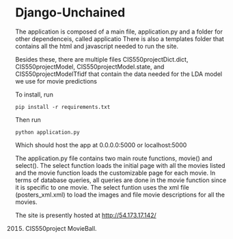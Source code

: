 # Django-Unchained

The application is composed of a main file, application.py and a folder for other dependenceis, called applicatio
There is also a templates folder that contains all the html and javascript needed to run the site.

Besides these, there are multiple files CIS550projectDict.dict, CIS550projectModel, CIS550projectModel.state, and CIS550projectModelTfidf that contain the data needed for the LDA model we use for movie predictions

To install, run 

`pip install -r requirements.txt`

Then run

`python application.py`

Which should host the app at 0.0.0.0:5000 or localhost:5000

The application.py file contains two main route functions, movie() and select(). The select function loads the initial page with all the movies listed and the movie function loads the customizable page for each movie. In terms of database queries, all queries are done in the movie function since it is specific to one movie. The select funtion uses the xml file (posters_xml.xml) to load the images and file movie descriptions for all the movies.

The site is presently hosted at http://54.173.17.142/

2015. CIS550project MovieBall.
